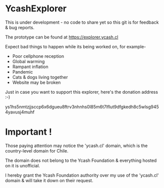 # YcashExplorer

This is under development - no code to share yet so this git is for feedback & bug reports.

The prototype can be found at https://explorer.ycash.cl

Expect bad things to happen while its being worked on, for example-
- Poor cellphone reception
- Global warming
- Rampant inflation
- Pandemic
- Cats & dogs living together
- Website may be broken

Just in case you want to support this explorer, here's the donation address :-)

ys1hs5nmtzjjsccp6x6dgueu8ftrv3nhnhs0l85m6t7lflut9dfgkedh8c5wlsg9454yavusj4muhf

# Important !

Those paying attention may notice the 'ycash.cl' domain, which is the country-level domain for Chile.

The domain does not belong to the Ycash Foundation & everything hosted on it is unofficial.

I hereby grant the Ycash Foundation authority over my use of the 'ycash.cl' domain & will take it down on their request.



